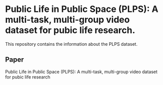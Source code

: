 # Public Life in Public Space (PLPS): A multi-task, multi-group video dataset for pubic life research.
This repository contains the information about the PLPS dataset.
## Paper
Public Life in Public Space (PLPS): A multi-task, multi-group video dataset for pubic life research
